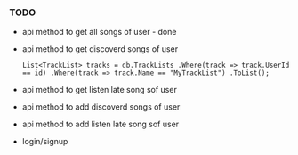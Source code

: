 ### TODO


- api method to get all songs of user - done
- api method to get discoverd songs of user

   `List<TrackList> tracks = db.TrackLists
    .Where(track => track.UserId == id)
    .Where(track => track.Name == "MyTrackList")
    .ToList();  
`

- api method to get listen late song sof user

- api method to add discoverd songs of user
- api method to add listen late song sof user

- login/signup
